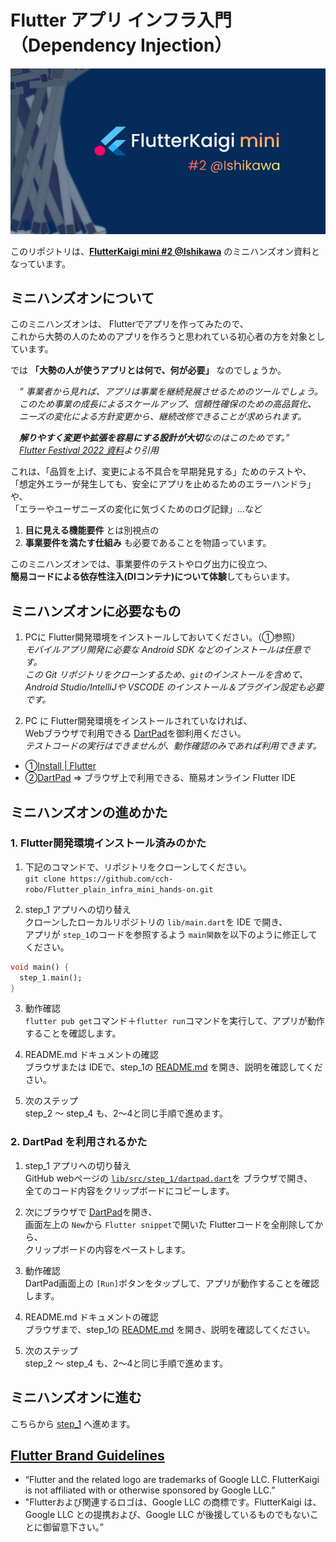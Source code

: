 # Flutter アプリ インフラ入門（Dependency Injection）

[![FlutterKaigi mini @Ishikawa logo](docs/images/FlutterKaigi_mini_ishikawa.png)](https://flutterkaigi.connpass.com/event/325469/)

このリポジトリは、**[FlutterKaigi mini #2 @Ishikawa](https://flutterkaigi.connpass.com/event/325469/)** のミニハンズオン資料となっています。


## ミニハンズオンについて
このミニハンズオンは、 Flutterでアプリを作ってみたので、  
これから大勢の人のためのアプリを作ろうと思われている初心者の方を対象としています。

では **「大勢の人が使うアプリとは何で、何が必要」** なのでしょうか。  

　_” 事業者から見れば、アプリは事業を継続発展させるためのツールでしょう。_  
　_このため事業の成長によるスケールアップ、信頼性確保のための高品質化、_  
　_ニーズの変化による方針変更から、継続改修できることが求められます。_

　_**解りやすく変更や拡張を容易にする設計が大切**なのはこのためです。”_  
　_[Flutter Festival 2022 資料](docs/pdf/GDSC-keio_Flutter_Festival_2022.pdf)より引用_

これは、「品質を上げ、変更による不具合を早期発見する」ためのテストや、  
「想定外エラーが発生しても、安全にアプリを止めるためのエラーハンドラ」や、  
「エラーやユーザニーズの変化に気づくためのログ記録」...など  
1. **目に見える機能要件** とは別視点の
2. **事業要件を満たす仕組み** も必要であることを物語っています。

このミニハンズオンでは、事業要件のテストやログ出力に役立つ、  
**簡易コードによる依存性注入(DIコンテナ)について体験**してもらいます。  


## ミニハンズオンに必要なもの
1. PCに Flutter開発環境をインストールしておいてください。（①参照）  
  _モバイルアプリ開発に必要な Android SDK などのインストールは任意です。_  
  _この Git リポジトリをクローンするため、`git`のインストールを含めて、_  
  _Android Studio/IntelliJや VSCODE のインストール＆プラグイン設定も必要です。_

2. PC に Flutter開発環境をインストールされていなければ、  
  Webブラウザで利用できる [DartPad](https://dartpad.dev/)を御利用ください。  
  _テストコードの実行はできませんが、動作確認のみであれば利用できます。_

- ①[Install | Flutter](https://docs.flutter.dev/get-started/install)
- ②[DartPad](https://dartpad.dev/) ⇒ ブラウザ上で利用できる、簡易オンライン Flutter IDE


## ミニハンズオンの進めかた

### 1. Flutter開発環境インストール済みのかた  
1. 下記のコマンドで、リポジトリをクローンしてください。  
  `git clone https://github.com/cch-robo/Flutter_plain_infra_mini_hands-on.git`  

2. step_1 アプリへの切り替え  
  クローンしたローカルリポジトリの `lib/main.dart`を IDE で開き、  
  アプリが `step_1`のコードを参照するよう `main関数`を以下のように修正してください。  
```dart
void main() {
  step_1.main();
}
```

3. 動作確認  
  `flutter pub get`コマンド＋`flutter run`コマンドを実行して、アプリが動作することを確認します。  

4. README.md ドキュメントの確認  
  ブラウザまたは IDEで、step_1の [README.md](lib/src/step_1/README.md) を開き、説明を確認してください。  

5. 次のステップ  
  step_2 〜 step_4 も、2〜4と同じ手順で進めます。


### 2. DartPad を利用されるかた
1. step_1 アプリへの切り替え  
  GitHub webページの [`lib/src/step_1/dartpad.dart`](lib/src/step_1/dartpad.dart)を ブラウザで開き、  
  全てのコード内容をクリップボードにコピーします。

2. 次にブラウザで [DartPad](https://dartpad.dev/)を開き、  
  画面左上の `New`から `Flutter snippet`で開いた Flutterコードを全削除してから、  
  クリップボードの内容をペーストします。

3. 動作確認  
   DartPad画面上の `[Run]`ボタンをタップして、アプリが動作することを確認します。

4. README.md ドキュメントの確認  
   ブラウザまで、step_1の [README.md](lib/src/step_1/README.md) を開き、説明を確認してください。  

5. 次のステップ  
   step_2 〜 step_4 も、2〜4と同じ手順で進めます。


## ミニハンズオンに進む
こちらから [step_1](lib/src/step_1/README.md) へ進めます。


## [Flutter Brand Guidelines](https://docs.flutter.dev/brand#community-use-exceptions)
- “Flutter and the related logo are trademarks of Google LLC. FlutterKaigi is not affiliated with or otherwise sponsored by Google LLC.”
- "Flutterおよび関連するロゴは、Google LLC の商標です。FlutterKaigi は、Google LLC との提携および、Google LLC が後援しているものでもないことに御留意下さい。”